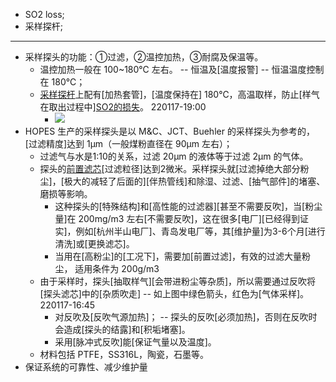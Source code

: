 - SO2 loss; 
- 采样探杆;
- ---
- 采样探头的功能：①过滤，②温控加热，③耐腐及保温等。
    - 温控加热一般在 100~180℃ 左右。 -- 恒温及[温度报警] -- 恒温温度控制在 180℃；
    - [采样探杆](((SFFm6LEvb)))上配有[加热套管]，[温度保持在] 180℃，高温取样，防止[样气在取出过程中][SO2的损失](((c4tlfVoz0)))。
220117-19:00
        - ![](https://firebasestorage.googleapis.com/v0/b/firescript-577a2.appspot.com/o/imgs%2Fapp%2FXELiu-NovaKG%2F5gZFbkee8E.png?alt=media&token=b669146f-8ec9-42ee-a966-66e879578e57)
- HOPES 生产的采样探头是以 M&C、JCT、Buehler 的采样探头为参考的，[过滤精度]达到 1μm（一般煤粉直径在 90μm 左右）；
    - 过滤气与水是1:10的关系，过滤 20μm 的液体等于过滤 2μm 的气体。
    - 探头的[前置滤芯](((Y1YoqzB9o)))[过滤粒径]达到2微米。采样探头就[过滤掉绝大部分粉尘]，[极大的减轻了后面的][伴热管线]和除湿、过滤、[抽气部件]的堵塞、磨损等影响。
        - 这种探头的[特殊结构]和[高性能的过滤器][甚至不需要反吹]，当[粉尘量]在 200mg/m3 左右[不需要反吹]，这在很多[电厂][已经得到证实]，例如[杭州半山电厂]、青岛发电厂等，其[维护量]为3-6个月[进行清洗]或[更换滤芯]。 
        - 当用在[高粉尘]的[工况下]，需要加[前置过滤]，有效的过滤大量粉尘， 适用条件为 200g/m3
    - 由于采样时，探头[抽取样气][会带进粉尘等杂质]，所以需要通过反吹将[探头滤芯]中的[杂质吹走]  -- 如上图中绿色箭头，红色为[气体采样]。
220117-16:45
        - 对反吹及[反吹气源加热]； -- 探头的反吹[必须加热]，否则在反吹时会造成[探头的结露]和[积垢堵塞]。
        - 采用[脉冲式反吹]能[保证气量以及温度]。
    - 材料包括 PTFE，SS316L，陶瓷，石墨等。
- 保证系统的可靠性、减少维护量
